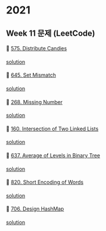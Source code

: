 # 2021
## Week 11 문제 (LeetCode)

####
👀 [575. Distribute Candies](https://leetcode.com/problems/distribute-candies/)
####
[solution](https://github.com/wishJinit/Algorithm-LeetCode/blob/master/challenge/y2021_week11/Q01.java)

####
👀 [645. Set Mismatch](https://leetcode.com/problems/set-mismatch/)
####
[solution](https://github.com/wishJinit/Algorithm-LeetCode/blob/master/challenge/y2021_week11/Q02.java)

####
👀 [268. Missing Number](https://leetcode.com/problems/missing-number/)
####
[solution](https://github.com/wishJinit/Algorithm-LeetCode/blob/master/challenge/y2021_week11/Q03.java)

####
👀 [160. Intersection of Two Linked Lists](https://leetcode.com/problems/intersection-of-two-linked-lists/)
####
[solution](https://github.com/wishJinit/Algorithm-LeetCode/blob/master/challenge/y2021_week11/Q04.java)

####
👀 [637. Average of Levels in Binary Tree](https://leetcode.com/problems/average-of-levels-in-binary-tree/)
####
[solution](https://github.com/wishJinit/Algorithm-LeetCode/blob/master/challenge/y2021_week11/Q05.java)

####
👀 [820. Short Encoding of Words](https://leetcode.com/problems/short-encoding-of-words/)
####
[solution](https://github.com/wishJinit/Algorithm-LeetCode/blob/master/challenge/y2021_week11/Q06.java)

####
👀 [706. Design HashMap](https://leetcode.com/problems/design-hashmap/)
####
[solution](https://github.com/wishJinit/Algorithm-LeetCode/blob/master/challenge/y2021_week11/Q07.java)
